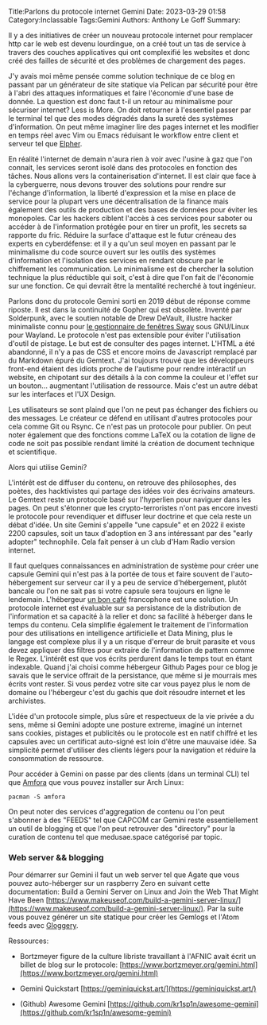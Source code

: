 ﻿Title:Parlons du protocole internet Gemini
Date: 2023-03-29 01:58
Category:Inclassable
Tags:Gemini
Authors: Anthony Le Goff
Summary:

Il y a des initiatives de créer un nouveau protocole internet pour remplacer http car le web est devenu lourdingue, on a créé tout un tas de service à travers des couches applicatives qui ont complexifié les websites et donc créé des failles de sécurité et des problèmes de chargement des pages.  

J'y avais moi même pensée comme solution technique de ce blog en passant par un générateur de site statique via Pelican par sécurité pour être à l'abri des attaques informatiques et faire l'économie d'une base de donnée. La question est donc faut t-il un retour au minimalisme pour sécuriser internet? Less is More. On doit retourner à l'essentiel passer par le terminal tel que des modes dégradés dans la sureté des systèmes d'information. On peut même imaginer lire des pages internet et les modifier en temps réel avec Vim ou Emacs réduisant le workflow entre client et serveur tel que [Elpher](https://github.com/emacsmirror/elpher).  

En réalité l'internet de demain n'aura rien à voir avec l'usine à gaz que l'on connait, les services seront isolé dans des protocoles en fonction des tâches. Nous allons vers la containerisation d'internet. Il est clair que face à la cyberguerre, nous devons trouver des solutions pour rendre sur l'échange d'information, la liberté d'expression et la mise en place de service pour la plupart vers une décentralisation de la finance mais également des outils de production et des bases de données pour éviter les monopoles. Car les hackers ciblent l'accès à ces services pour saboter ou accéder à de l'information protégée pour en tirer un profit, les secrets sa rapporte du fric. Réduire la surface d'attaque est le futur créneau des experts en cyberdéfense: et il y a qu'un seul moyen en passant par le minimalisme du code source ouvert sur les outils des systèmes d'information et l'isolation des services en rendant obscure par le chiffrement les communication. Le minimalisme est de chercher la solution technique la plus réductible qui soit, c'est à dire que l'on fait de l'économie sur une fonction. Ce qui devrait être la mentalité recherché à tout ingénieur.  

Parlons donc du protocole Gemini sorti en 2019 début de réponse comme riposte. Il est dans la continuité de Gopher qui est obsolète. Inventé par Solderpunk, avec le soutien notable de Drew DeVault, illustre hacker minimaliste connu pour [le gestionnaire de fenêtres Sway](https://swaywm.org/) sous GNU/Linux pour Wayland. Le protocole n'est pas extensible pour éviter l'utilisation d'outil de pistage. Le but est de consulter des pages internet. L'HTML a été abandonné, il n'y a pas de CSS et encore moins de Javascript remplacé par du Markdown épuré du Gemtext. J'ai toujours trouvé que les développeurs front-end étaient des idiots proche de l'autisme pour rendre intéractif un website, en chipotant sur des détails à la con comme la couleur et l'effet sur un bouton... augmentant l'utilisation de ressource. Mais c'est un autre débat sur les interfaces et l'UX Design.

Les utilisateurs se sont plaind que l'on ne peut pas échanger des fichiers ou des messages. Le créateur ce défend en utilisant d'autres protocoles pour cela comme Git ou Rsync. Ce n'est pas un protocole pour publier. On peut noter également que des fonctions comme LaTeX ou la cotation de ligne de code ne soit pas possible rendant limité la création de document technique et scientifique.  

Alors qui utilise Gemini?  

L'intérêt est de diffuser du contenu, on retrouve des philosophes, des poètes, des hacktivistes qui partage des idées voir des écrivains amateurs. Le Gemtext reste un protocole basé sur l'hyperlien pour naviguer dans les pages. On peut s'étonner que les crypto-terroristes n'ont pas encore investi le protocole pour revendiquer et diffuser leur doctrine et que cela reste un débat d'idée. Un site Gemini s'appelle "une capsule" et en 2022 il existe 2200 capsules, soit un taux d'adoption en 3 ans intéressant par des "early adopter" technophile. Cela fait penser à un club d'Ham Radio version internet.  

Il faut quelques connaissances en administration de système pour créer une capsule Gemini qui n'est pas à la portée de tous et faire souvent de l'auto-hébergement sur serveur car il y a peu de service d'hébergement, plutôt bancale ou l'on ne sait pas si votre capsule sera toujours en ligne le lendemain. L'hébergeur [un bon café](https://gemini.yesterweb.org/proxy/unbon.cafe/) francophone est une solution. Un protocole internet est évaluable sur sa persistance de la distribution de l'information et sa capacité à la relier et donc sa facilité à héberger dans le temps du contenu. Cela simplifie également le traitement de l'information pour des utilisations en intelligence artificielle et Data Mining, plus le langage est complexe plus il y a un risque d'erreur de bruit parasite et vous devez appliquer des filtres pour extraire de l'information de pattern comme le Regex. L'intérêt est que vos écrits perdurent dans le temps tout en étant indexable. Quand j'ai choisi comme hébergeur Github Pages pour ce blog je savais que le service offrait de la persistance, que même si je mourrais mes écrits vont rester. Si vous perdez votre site car vous payez plus le nom de domaine ou l'hébergeur c'est du gachis que doit résoudre internet et les archivistes.  

L'idée d'un protocole simple, plus sûre et respectueux de la vie privée a du sens, même si Gemini adopte une posture extreme, imaginé un internet sans cookies, pistages et publicités ou le protocole est en natif chiffré et les capsules avec un certificat auto-signé est loin d'être une mauvaise idée. Sa simplicité permet d'utiliser des clients légers pour la navigation et réduire la consommation de ressource.  

Pour accéder à Gemini on passe par des clients (dans un terminal CLI) tel que [Amfora](https://github.com/makew0rld/amfora) que vous pouvez installer sur Arch Linux:  

```
pacman -S amfora  
```

On peut noter des services d'aggregation de contenu ou l'on peut s'abonner à des "FEEDS" tel que CAPCOM car Gemini reste essentiellement un outil de blogging et que l'on peut retrouver des "directory" pour la curation de contenu tel que medusae.space catégorisé par topic.  

### Web server && blogging

Pour démarrer sur Gemini il faut un web server tel que Agate que vous pouvez auto-héberger sur un raspberry Zero en suivant cette documentation: Build a Gemini Server on Linux and Join the Web That Might Have Been [https://www.makeuseof.com/build-a-gemini-server-linux/](https://www.makeuseof.com/build-a-gemini-server-linux/). Par la suite vous pouvez générer un site statique pour créer les Gemlogs et l'Atom feeds avec [Gloggery](https://github.com/kconner/gloggery). 


Ressources:  

*   Bortzmeyer figure de la culture libriste travaillant à l'AFNIC avait écrit un billet de blog sur le protocole: [https://www.bortzmeyer.org/gemini.html](https://www.bortzmeyer.org/gemini.html)  
    
*   Gemini Quickstart [https://geminiquickst.art/](https://geminiquickst.art/)  
    
*   (Github) Awesome Gemini [https://github.com/kr1sp1n/awesome-gemini](https://github.com/kr1sp1n/awesome-gemini)


